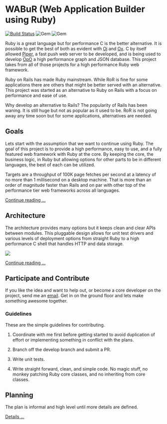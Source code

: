 # WABuR (Web Application Builder using Ruby)

[![Build Status](https://img.shields.io/travis/ohler55/wabur/develop.svg)](http://travis-ci.org/ohler55/wabur?branch=develop) ![Gem](https://img.shields.io/gem/v/wabur.svg) ![Gem](https://img.shields.io/gem/dt/wabur.svg)

Ruby is a great language but for performance C is the better alternative. It is
possible to get the best of both as evident with [Oj](http://www.ohler.com/oj)
and [Ox](http://www.ohler.com/ox). C by itself allowed
[Piper](http://piperpushcache.com), a fast push web server to be developed, and
is being used to develop [OpO](http://opo.technology) a high performance graph
and JSON database. This project takes from all of those projects for a high
performance Ruby web framework.

Ruby on Rails has made Ruby mainstream. While RoR is fine for some
applications there are others that might be better served with an alternative.
This project was started as an alternative to Ruby on Rails with a focus on
performance and ease of use.

Why develop an alternative to Rails? The popularity of Rails has been waning.
It is still huge but not as popular as it used to be. RoR is not going away
any time soon but for some applications, alternatives are needed.

## Goals

Lets start with the assumption that we want to continue using Ruby. The goal
of this project is to provide a high performance, easy to use, and a fully
featured web framework with Ruby at the core. By keeping the core, the
business logic, in Ruby but allowing options for other parts to be in different
languages, the best of each can be utilized.

Targets are a throughput of 100K page fetches per second at a latency of no
more than 1 millisecond on a desktop machine. That is more than an order of
magnitude faster than Rails and on par with other top of the performance tier
web frameworks across all languages.

[Continue reading ...](pages/Goals.md)

## Architecture

The architecture provides many options but it keeps clean and clear APIs
between modules. This pluggable design allows for unit test drivers and
various levels of deployment options from straight Ruby to a high performance
C shell that handles HTTP and data storage.

![](http://www.opo.technology/wab/wab_arch.svg)

[Continue reading ...](pages/Architecture.md)

## Participate and Contribute

If you like the idea and want to help out, or become a core developer on the
project, send me an [email](mailto:peter@ohler.com). Get in on the ground floor
and lets make something awesome together.

### Guidelines

These are the simple guidelines for contributing.

1. Coordinate with me first before getting started to avoid duplication of
   effort or implementing something in conflict with the plans.

2. Branch off the develop branch and submit a PR.

3. Write unit tests.

4. Write straight forward, clean, and simple code. No magic stuff, no monkey
   patching Ruby core classes, and no inheriting from core classes.

## Planning

The plan is informal and high level until more details are defined.

[Details ...](pages/Plan.md)
